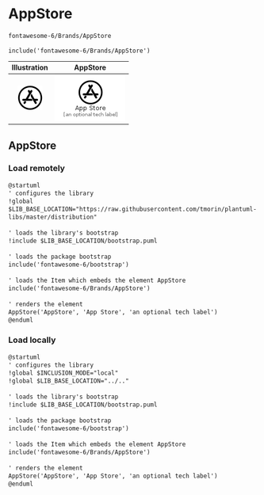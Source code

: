# AppStore


```text
fontawesome-6/Brands/AppStore
```

```text
include('fontawesome-6/Brands/AppStore')
```



| Illustration | AppStore |
| :---: | :---: |
| ![illustration for Illustration](../../fontawesome-6/Brands/AppStore.png) | ![illustration for AppStore](../../fontawesome-6/Brands/AppStore.Local.png) |




## AppStore

### Load remotely
```plantuml
@startuml
' configures the library
!global $LIB_BASE_LOCATION="https://raw.githubusercontent.com/tmorin/plantuml-libs/master/distribution"

' loads the library's bootstrap
!include $LIB_BASE_LOCATION/bootstrap.puml

' loads the package bootstrap
include('fontawesome-6/bootstrap')

' loads the Item which embeds the element AppStore
include('fontawesome-6/Brands/AppStore')

' renders the element
AppStore('AppStore', 'App Store', 'an optional tech label')
@enduml
```

### Load locally
```plantuml
@startuml
' configures the library
!global $INCLUSION_MODE="local"
!global $LIB_BASE_LOCATION="../.."

' loads the library's bootstrap
!include $LIB_BASE_LOCATION/bootstrap.puml

' loads the package bootstrap
include('fontawesome-6/bootstrap')

' loads the Item which embeds the element AppStore
include('fontawesome-6/Brands/AppStore')

' renders the element
AppStore('AppStore', 'App Store', 'an optional tech label')
@enduml
```

